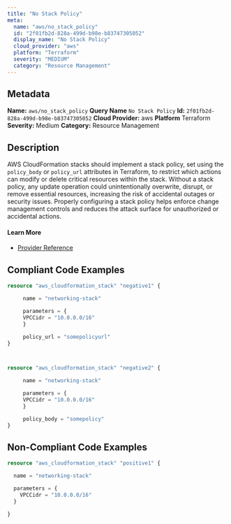 ```yaml
---
title: "No Stack Policy"
meta:
  name: "aws/no_stack_policy"
  id: "2f01fb2d-828a-499d-b98e-b83747305052"
  display_name: "No Stack Policy"
  cloud_provider: "aws"
  platform: "Terraform"
  severity: "MEDIUM"
  category: "Resource Management"
---
```

## Metadata
**Name:** `aws/no_stack_policy`
**Query Name** `No Stack Policy`
**Id:** `2f01fb2d-828a-499d-b98e-b83747305052`
**Cloud Provider:** aws
**Platform** Terraform
**Severity:** Medium
**Category:** Resource Management
## Description
AWS CloudFormation stacks should implement a stack policy, set using the `policy_body` or `policy_url` attributes in Terraform, to restrict which actions can modify or delete critical resources within the stack. Without a stack policy, any update operation could unintentionally overwrite, disrupt, or remove essential resources, increasing the risk of accidental outages or security issues. Properly configuring a stack policy helps enforce change management controls and reduces the attack surface for unauthorized or accidental actions.

#### Learn More

 - [Provider Reference](https://registry.terraform.io/providers/hashicorp/aws/latest/docs/resources/cloudformation_stack)


## Compliant Code Examples
```terraform
resource "aws_cloudformation_stack" "negative1" {

     name = "networking-stack"

     parameters = {
     VPCCidr = "10.0.0.0/16"
     }

     policy_url = "somepolicyurl"
}



resource "aws_cloudformation_stack" "negative2" {

     name = "networking-stack"

     parameters = {
     VPCCidr = "10.0.0.0/16"
     }

     policy_body = "somepolicy"
}

```
## Non-Compliant Code Examples
```terraform
resource "aws_cloudformation_stack" "positive1" {

  name = "networking-stack"

  parameters = {
    VPCCidr = "10.0.0.0/16"
  }

}

```